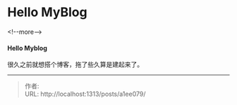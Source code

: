 # Hello MyBlog


&lt;!--more--&gt;

#### Hello Myblog

很久之前就想搭个博客，拖了些久算是建起来了。


---

> 作者:   
> URL: http://localhost:1313/posts/a1ee079/  


